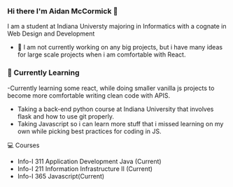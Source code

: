 ### Hi there I'm Aidan McCormick 👋
I am a student at Indiana Universty majoring in Informatics with a cognate in Web Design and Development

- 🔭 I am not currently working on any big projects, but i have many ideas for large scale projects when i am comfortable with React. 

### 🌱 Currently Learning
-Currently learning some react, while doing smaller vanilla js projects to become more comfortable writing clean code with APIS. 
- Taking a back-end python course at Indiana University that involves flask and how to use git properly.
- Taking Javascript so i can learn more stuff that i missed learning on my own while picking best practices for coding in JS.

💻 Courses
- Info-I 311 Application Development Java (Current)
- Info-I 211 Information Infrastructure II (Current)
- Info-I 365 Javascript(Current)
